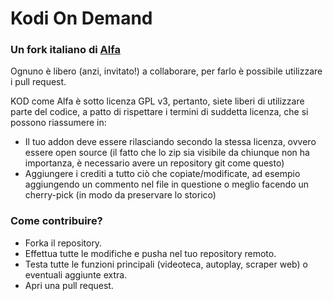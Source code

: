 # Kodi On Demand
### Un fork italiano di [Alfa](https://github.com/alfa-addon)
Ognuno è libero (anzi, invitato!) a collaborare, per farlo è possibile utilizzare i pull request.

KOD come Alfa è sotto licenza GPL v3, pertanto, siete liberi di utilizzare parte del codice, a patto di rispettare i termini di suddetta licenza, che si possono riassumere in: 
 
- Il tuo addon deve essere rilasciando secondo la stessa licenza, ovvero essere open source (il fatto che lo zip sia visibile da chiunque non ha importanza, è necessario avere un repository git come questo) 
- Aggiungere i crediti a tutto ciò che copiate/modificate, ad esempio aggiungendo un commento nel file in questione o meglio facendo un cherry-pick (in modo da preservare lo storico)

### Come contribuire?
- Forka il repository.
- Effettua tutte le modifiche e pusha nel tuo repository remoto.
- Testa tutte le funzioni principali (videoteca, autoplay, scraper web) o eventuali aggiunte extra.
- Apri una pull request.

